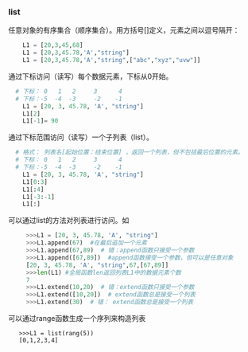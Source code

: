 
### list
 任意对象的有序集合（顺序集合）。用方括号[]定义，元素之间以逗号隔开：
 ```python
     L1 = [20,3,45,68]
     L1 = [20,3,45.78,'A',"string"]
     L1 = [20,3,45.78,'A',"string",["abc","xyz","uvw"]]
 ```
 
 通过下标访问（读写）每个数据元素，下标从0开始。
 ```python
   # 下标： 0   1   2     3      4
   # 下标：-5  -4  -3     -2    -1
     L1 = [20, 3, 45.78, 'A', "string"]
     L1[2]
     L1[-1]= 90
```
通过下标范围访问（读写）一个子列表（list）。
  
 ```python
   # 格式： 列表名[起始位置：结束位置] ，返回一个列表，但不包括最后位置的元素。
   # 下标： 0   1   2     3      4
   # 下标：-5  -4  -3     -2    -1
     L1 = [20, 3, 45.78, 'A', "string"]
     L1[0:3]
     L1[:4]
     L1[-3:-1]
     L1[:]
```
可以通过list的方法对列表进行访问。如
```python   
     >>>L1 = [20, 3, 45.78, 'A', "string"]
     >>>L1.append(67)  #在最后追加一个元素  
     >>>L1.append(67,89)  # 错：append函数只接受一个参数
     >>>L1.append([67,89])  #append函数接受一个参数，但可以是任意对象
     [20, 3, 45.78, 'A', "string",67,[67,89]]
     >>>len(L1) #全局函数len返回列表L1中的数据元素个数
     7
     >>>L1.extend(10,20)  # 错：extend函数只接受一个参数     
     >>>L1.extend([10,20])  # extend函数总是接受一个列表
     >>>L1.extend(30)  # 错： extend函数总是接受一个列表
```
可以通过range函数生成一个序列来构造列表
```
   >>>L1 = list(rang(5))
   [0,1,2,3,4]
```
